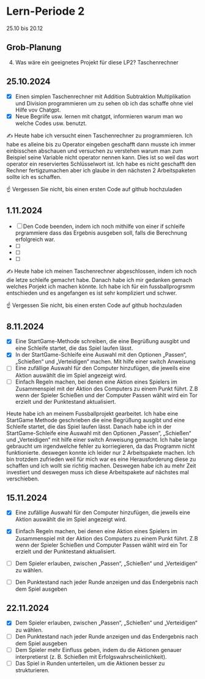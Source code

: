 # Lern-Periode 2

25.10 bis 20.12

## Grob-Planung
4. Was wäre ein geeignetes Projekt für diese LP2? Taschenrechner

## 25.10.2024

- [x] Einen simplen Taschenrechner mit Addition Subtraktion Multiplikation und Division programmieren um zu sehen ob ich das schaffe ohne viel Hilfe vov Chatgpt.
- [x] Neue Begriife usw. lernen mit chatgpt, informieren warum man wo welche Codes usw. benutzt.

✍️ Heute habe ich versucht einen Taschenrechner zu programmieren. Ich habe es alleine bis zu Operator eingeben geschafft dann musste ich immer einbisschen abschauen und versuchen zu verstehen warum man zum Beispiel seine Variable nicht operator nennen kann. Dies ist so weil das wort operator ein reserviertes Schlüsselwort ist. Ich habe es nicht geschafft den Rechner fertigzumachen aber ich glaube in den nächsten 2 Arbeitspaketen sollte ich es schaffen.


☝️ Vergessen Sie nicht, bis einen ersten Code auf github hochzuladen

## 1.11.2024

- [ ] Den Code beenden, indem ich noch mithilfe von einer if schleife prgrammiere dass das Ergebnis ausgeben soll, falls die Berechnung erfolgreich war.
- [ ] 
- [ ] 
- [ ]

  
✍️ Heute habe ich meinen Taschenrechner abgeschlossen, indem ich noch die letze schleife gemachrt habe. Danach habe ich mir gedanken gemach welches Porjekt ich machen könnte. Ich habe ich für ein fussballprogrsmm entschieden und es angefangen es ist sehr kompliziert und schwer.

☝️ Vergessen Sie nicht, bis einen ersten Code auf github hochzuladen

## 8.11.2024

- [x] Eine StartGame-Methode schreiben, die eine Begrüßung ausgibt und eine Schleife startet, die das Spiel laufen lässt.
- [x] In der StartGame-Schleife eine Auswahl mit den Optionen „Passen“, „Schießen“ und „Verteidigen“ machen. Mit hilfe einer switch Anweisung
- [ ] Eine zufällige Auswahl für den Computer hinzufügen, die jeweils eine Aktion auswählt die im Spiel angezeigt wird.
- [ ] Einfach Regeln machen, bei denen eine Aktion eines Spielers im Zusammenspiel mit der Aktion des Computers zu einem Punkt führt. Z.B wenn der Spieler Schießen und der Computer Passen wählt wird ein Tor erzielt und der Punktestand aktualisiert.

Heute habe ich an meinem Fussballprojekt gearbeitet. Ich habe eine StartGame Methode geschrieben die eine Begrüßung ausgibt und eine Schleife startet, die das Spiel laufen lässt. Danach habe ich in der StartGame-Schleife eine Auswahl mit den Optionen „Passen“, „Schießen“ und „Verteidigen“ mit hilfe einer switch Anweisung gemacht. Ich habe lange gebraucht um irgendwelche fehler zu korriegieren, da das Programm nicht funktionierte. deswegen konnte ich leider nur 2 Arbeitspakete machen. Ich bin trotzdem zufrieden weil für mich war es eine Herausforderung diese zu schaffen und ich wollt sie richtig machen. Deswegen habe ich au mehr Zeit investiert und deswegen muss ich diese Arbeitspakete auf nächstes mal verschieben.

## 15.11.2024
- [x] Eine zufällige Auswahl für den Computer hinzufügen, die jeweils eine Aktion auswählt die im Spiel angezeigt wird.
- [x] Einfach Regeln machen, bei denen eine Aktion eines Spielers im Zusammenspiel mit der Aktion des Computers zu einem Punkt führt. Z.B wenn der Spieler Schießen und Computer Passen wählt wird ein Tor erzielt und der Punktestand aktualisiert.
- [ ] Dem Spieler erlauben, zwischen „Passen“, „Schießen“ und „Verteidigen“ zu wählen.
- [ ] Den Punktestand nach jeder Runde anzeigen und das Endergebnis nach dem Spiel ausgeben




## 22.11.2024
- [x] Dem Spieler erlauben, zwischen „Passen“, „Schießen“ und „Verteidigen“ zu wählen.
- [ ] Den Punktestand nach jeder Runde anzeigen und das Endergebnis nach dem Spiel ausgeben
- [ ] Dem Spieler mehr Einfluss geben, indem du die Aktionen genauer interpretierst (z. B. Schießen mit Erfolgswahrscheinlichkeit).
- [ ] Das Spiel in Runden unterteilen, um die Aktionen besser zu strukturieren.
